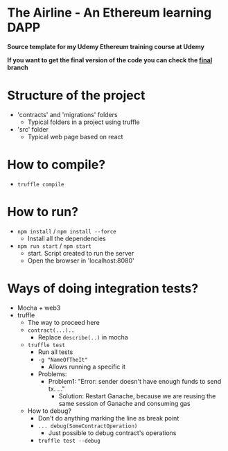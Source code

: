 # The Airline - An Ethereum learning DAPP

**Source template for my Udemy Ethereum training course at Udemy**

**If you want to get the final version of the code you can check the [final](https://github.com/CarlosLanderas/udemy-ethereum-the-airline/tree/final) branch**

# Structure of the project
* 'contracts' and 'migrations' folders
  * Typical folders in a project using truffle
* 'src' folder
  * Typical web page based on react

# How to compile?
* `truffle compile`

# How to run?
* `npm install` / `npm install --force`
    * Install all the dependencies
* `npm run start` / `npm start`
    * start. Script created to run the server
    * Open the browser in 'localhost:8080'

# Ways of doing integration tests?
* Mocha + web3
* truffle
  * The way to proceed here
  * `contract(...)..`
    * Replace `describe(..)`  in mocha
  * `truffle test`
    * Run all tests
    * `-g "NameOfTheIt"` 
      * Allows running a specific it
    * Problems: 
      * Problem1: "Error: sender doesn't have enough funds to send tx. ..."
        * Solution: Restart Ganache, because we are reusing the same session of Ganache and consuming gas
  * How to debug?
    * Don't do anything marking the line as break point
    * `... debug(SomeContractOperation)`
      * Just possible to debug contract's operations
    * `truffle test --debug`

